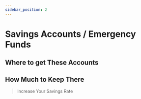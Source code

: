 ```yaml
---
sidebar_position: 2
---
```


# Savings Accounts / Emergency Funds



## Where to get These Accounts



## How Much to Keep There



>Increase Your Savings Rate